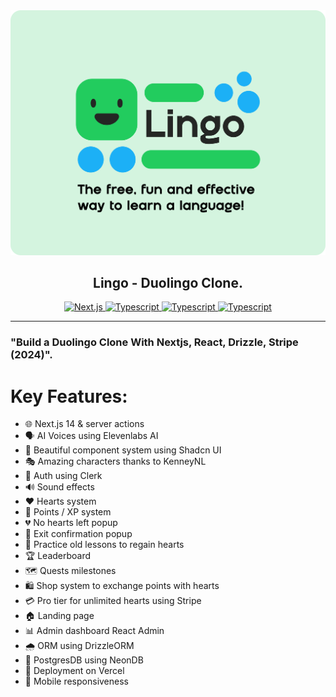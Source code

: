 <div align="center">
    <a href="https://lingoapp.vercel.app">
        <img width="600" src="./public/gh-cover.svg" alt="Lingo brand banner" title="Lingo - a duolingo clone" />
    </a>

## Lingo - Duolingo Clone.

</div>

<!-- Add badges here -->
<div align="center">
  <a href="https://nextjs.org" title="Visit Next.js" target="_blank">
    <img alt="Next.js" src="https://img.shields.io/badge/-NEXTJS-black?style=for-the-badge&logo=Next.js" />
  </a>
  <a href="https://typescriptlang.org" title="More Typescript" target="_blank">
    <img alt="Typescript" src="https://img.shields.io/badge/TypeScript-007ACC?style=for-the-badge&logo=typescript&logoColor=white" />
  </a>
  <a href="https://orm.drizzle.team/" title="Drizzle Orm" target="_blank">
    <img alt="Typescript" src="https://img.shields.io/badge/drizzle-black?style=for-the-badge&logo=drizzle&logoColor=white" />
  </a>
  <a href="https://orm.drizzle.team/" title="Drizzle Orm" target="_blank">
    <img alt="Typescript" src="https://img.shields.io/badge/stripe-darkblue?style=for-the-badge&logo=stripe&logoColor=white" />
  </a>
</div>

---

### "Build a Duolingo Clone With Nextjs, React, Drizzle, Stripe (2024)".

# Key Features:

- 🌐 Next.js 14 & server actions
- 🗣 AI Voices using Elevenlabs AI
- 🎨 Beautiful component system using Shadcn UI
- 🎭 Amazing characters thanks to KenneyNL
- 🔐 Auth using Clerk
- 🔊 Sound effects
- ❤️ Hearts system
- 🌟 Points / XP system
- 💔 No hearts left popup
- 🚪 Exit confirmation popup
- 🔄 Practice old lessons to regain hearts
- 🏆 Leaderboard
- 🗺 Quests milestones
- 🛍 Shop system to exchange points with hearts
- 💳 Pro tier for unlimited hearts using Stripe
- 🏠 Landing page
- 📊 Admin dashboard React Admin
- 🌧 ORM using DrizzleORM
- 💾 PostgresDB using NeonDB
- 🚀 Deployment on Vercel
- 📱 Mobile responsiveness
